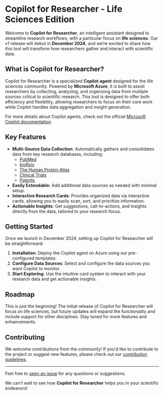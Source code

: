 # Copilot for Researcher - Life Sciences Edition

Welcome to **Copilot for Researcher**, an intelligent assistant designed to streamline research workflows, with a particular focus on **life sciences**. Our v1 release will debut in **December 2024**, and we’re excited to share how this tool will transform how researchers gather and interact with scientific data.

## What is Copilot for Researcher?

Copilot for Researcher is a specialized **Copilot agent** designed for the life sciences community. Powered by **Microsoft Azure**, it is built to assist researchers by collecting, analyzing, and organizing data from multiple sources critical to scientific research. This tool is designed to offer both efficiency and flexibility, allowing researchers to focus on their core work while Copilot handles data aggregation and insight generation.

For more details about Copilot agents, check out the official [Microsoft Copilot documentation](https://learn.microsoft.com/en-us/microsoft-365-copilot/extensibility/overview-declarative-agent).

## Key Features

- **Multi-Source Data Collection**: Automatically gathers and consolidates data from key research databases, including:
  - [PubMed](https://pubmed.ncbi.nlm.nih.gov/)
  - [bioRxiv](https://www.biorxiv.org/)
  - [The Human Protein Atlas](https://www.proteinatlas.org/)
  - [Clinical Trials](https://clinicaltrials.gov/)
  - [Patents](https://patents.google.com/)
- **Easily Extendable**: Add additional data sources as needed with minimal setup.
- **Interactive Research Cards**: Provides organized data via interactive cards, allowing you to easily scan, sort, and prioritize information.
- **Actionable Insights**: Get suggestions, call-to-actions, and insights directly from the data, tailored to your research focus.
  
## Getting Started

Once we launch in December 2024, setting up Copilot for Researcher will be straightforward:

1. **Installation**: Deploy the Copilot agent on Azure using our pre-configured templates.
2. **Configure Data Sources**: Select and configure the data sources you want Copilot to monitor.
3. **Start Exploring**: Use the intuitive card system to interact with your research data and get actionable insights.

## Roadmap

This is just the beginning! The initial release of Copilot for Researcher will focus on life sciences, but future updates will expand the functionality and include support for other disciplines. Stay tuned for more features and enhancements.

## Contributing

We welcome contributions from the community! If you'd like to contribute to the project or suggest new features, please check out our [contribution guidelines](CONTRIBUTING.md).


---

Feel free to [open an issue](https://github.com/witivio/copilot4researcher/issues) for any questions or suggestions.

We can’t wait to see how **Copilot for Researcher** helps you in your scientific endeavors!

